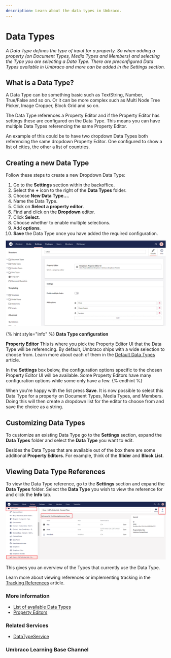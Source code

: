 ```yaml
---
description: Learn about the data types in Umbraco.
---
```


# Data Types

_A Data Type defines the type of input for a property. So when adding a property (on Document Types, Media Types and Members) and selecting the Type you are selecting a Data Type. There are preconfigured Data Types available in Umbraco and more can be added in the Settings section._

## What is a Data Type?

A Data Type can be something basic such as TextString, Number, True/False and so on. Or it can be more complex such as Multi Node Tree Picker, Image Cropper, Block Grid and so on.

The Data Type references a Property Editor and if the Property Editor has settings these are configured on the Data Type. This means you can have multiple Data Types referencing the same Property Editor.

An example of this could be to have two dropdown Data Types both referencing the same dropdown Property Editor. One configured to show a list of cities, the other a list of countries.

## Creating a new Data Type

Follow these steps to create a new Dropdown Data Type:

1. Go to the **Settings** section within the backoffice.
2. Select the **+** icon to the right of the **Data Types** folder.
3. Choose **New Data Type...**.
4. Name the Data Type.
5. Click on **Select a property editor**.
6. Find and click on the **Dropdown** editor.
7. Click **Select**.
8. Choose whether to enable multiple selections.
9. Add **options**.
10. **Save** the Data Type once you have added the required configuration.

![Dropdown List](images/dropdown-data-type-sample.png)

{% hint style="info" %}
**Data Type configuration**

**Property Editor** This is where you pick the Property Editor UI that the Data Type will be referencing. By default, Umbraco ships with a wide selection to choose from. Learn more about each of them in the [Default Data Types](default-data-types.md) article.

In the **Settings** box below, the configuration options specific to the chosen Property Editor UI will be available. Some Property Editors have many configuration options while some only have a few.
{% endhint %}

When you're happy with the list press **Save**. It is now possible to select this Data Type for a property on Document Types, Media Types, and Members. Doing this will then create a dropdown list for the editor to choose from and save the choice as a string.

## Customizing Data Types

To customize an existing Data Type go to the **Settings** section, expand the **Data Types** folder and select the **Data Type** you want to edit.

Besides the Data Types that are available out of the box there are some additional **Property Editors**. For example, think of the **Slider** and **Block List**.

## Viewing Data Type References

To view the Data Type reference, go to the **Settings** section and expand the **Data Types** folder. Select the **Data Type** you wish to view the reference for and click the **Info** tab.

![Content Picker References](../../../../../17/umbraco-cms/fundamentals/data/data-types/images/viewing-data-type-reference.png)

This gives you an overview of the Types that currently use the Data Type.

Learn more about viewing references or implementing tracking in the [Tracking References](../../../customizing/property-editors/tracking.md) article.

### More information

* [List of available Data Types](default-data-types.md)
* [Property Editors](../../backoffice/property-editors/)

### Related Services

* [DataTypeService](https://apidocs.umbraco.com/v15/csharp/api/Umbraco.Cms.Core.Services.IDataTypeService.html)

### Umbraco Learning Base Channel
